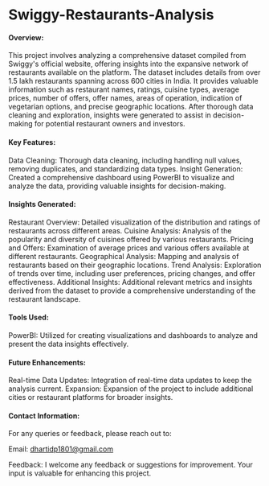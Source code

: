 # Swiggy-Restaurants-Analysis
#### Overview: 
This project involves analyzing a comprehensive dataset compiled from Swiggy's official website, offering insights into the expansive network of restaurants available on the platform. The dataset includes details from over 1.5 lakh restaurants spanning across 600 cities in India. It provides valuable information such as restaurant names, ratings, cuisine types, average prices, number of offers, offer names, areas of operation, indication of vegetarian options, and precise geographic locations. After thorough data cleaning and exploration, insights were generated to assist in decision-making for potential restaurant owners and investors.

#### Key Features:
Data Cleaning: Thorough data cleaning, including handling null values, removing duplicates, and standardizing data types.
Insight Generation: Created a comprehensive dashboard using PowerBI to visualize and analyze the data, providing valuable insights for decision-making.

#### Insights Generated:
Restaurant Overview: Detailed visualization of the distribution and ratings of restaurants across different areas.
Cuisine Analysis: Analysis of the popularity and diversity of cuisines offered by various restaurants.
Pricing and Offers: Examination of average prices and various offers available at different restaurants.
Geographical Analysis: Mapping and analysis of restaurants based on their geographic locations.
Trend Analysis: Exploration of trends over time, including user preferences, pricing changes, and offer effectiveness.
Additional Insights: Additional relevant metrics and insights derived from the dataset to provide a comprehensive understanding of the restaurant landscape.

#### Tools Used:
PowerBI: Utilized for creating visualizations and dashboards to analyze and present the data insights effectively.

#### Future Enhancements:
Real-time Data Updates: Integration of real-time data updates to keep the analysis current.
Expansion: Expansion of the project to include additional cities or restaurant platforms for broader insights.

#### Contact Information:
For any queries or feedback, please reach out to:

Email: dhartidp1801@gmail.com

Feedback:
I welcome any feedback or suggestions for improvement. Your input is valuable for enhancing this project.
